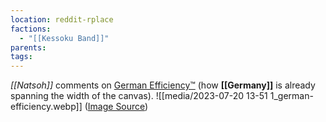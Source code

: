 ```yaml
---
location: reddit-rplace
factions:
  - "[[Kessoku Band]]"
parents: 
tags: 
---
```

*[[Natsoh]]* comments on [German Efficiency™](https://discord.com/channels/1093664259273130084/1093664259273130087/1131584263020613702) (how **[[Germany]]** is already spanning the width of the canvas).
![[media/2023-07-20 13-51 1_german-efficiency.webp]]
([Image Source](https://discord.com/channels/1093664259273130084/1093664259273130087/1131584263020613702))
